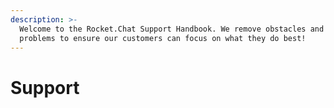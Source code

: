 ```yaml
---
description: >-
  Welcome to the Rocket.Chat Support Handbook. We remove obstacles and solve
  problems to ensure our customers can focus on what they do best!
---
```


# Support

